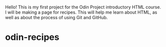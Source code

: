 Hello! This is my first project for the Odin Project introductory HTML course. I will be making a page for recipes. This will help me learn about HTML, as well as about the process of using Git and GitHub.
# odin-recipes
